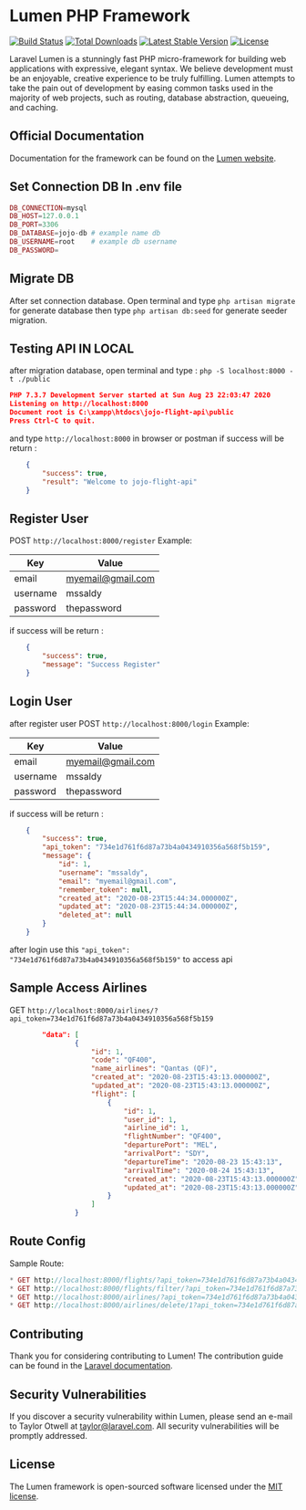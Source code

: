 # Lumen PHP Framework

[![Build Status](https://travis-ci.org/laravel/lumen-framework.svg)](https://travis-ci.org/laravel/lumen-framework)
[![Total Downloads](https://poser.pugx.org/laravel/lumen-framework/d/total.svg)](https://packagist.org/packages/laravel/lumen-framework)
[![Latest Stable Version](https://poser.pugx.org/laravel/lumen-framework/v/stable.svg)](https://packagist.org/packages/laravel/lumen-framework)
[![License](https://poser.pugx.org/laravel/lumen-framework/license.svg)](https://packagist.org/packages/laravel/lumen-framework)

Laravel Lumen is a stunningly fast PHP micro-framework for building web applications with expressive, elegant syntax. We believe development must be an enjoyable, creative experience to be truly fulfilling. Lumen attempts to take the pain out of development by easing common tasks used in the majority of web projects, such as routing, database abstraction, queueing, and caching.

## Official Documentation

Documentation for the framework can be found on the [Lumen website](https://lumen.laravel.com/docs).

## Set Connection DB In .env file
``` php
DB_CONNECTION=mysql
DB_HOST=127.0.0.1
DB_PORT=3306
DB_DATABASE=jojo-db # example name db
DB_USERNAME=root    # example db username
DB_PASSWORD= 
```
## Migrate DB
After set connection database. Open terminal and type `php artisan migrate` for generate database then type `php artisan db:seed` for generate seeder migration.

## Testing API IN LOCAL
after migration database, open terminal and type :
``php -S localhost:8000 -t ./public``

```json
PHP 7.3.7 Development Server started at Sun Aug 23 22:03:47 2020
Listening on http://localhost:8000
Document root is C:\xampp\htdocs\jojo-flight-api\public
Press Ctrl-C to quit.
```
and type ``http://localhost:8000`` in browser or postman
if success will be return :
```json
    {
        "success": true,
        "result": "Welcome to jojo-flight-api"
    }
```

## Register User
POST `http://localhost:8000/register`
Example:

Key               | Value
------------------| ------------------
email             | myemail@gmail.com
username          | mssaldy
password          | thepassword

if success will be return :
```json
    {
        "success": true,
        "message": "Success Register"
    }
```

## Login User
after register user POST `http://localhost:8000/login`
Example:

Key               | Value
------------------| ------------------
email             | myemail@gmail.com
username          | mssaldy
password          | thepassword

if success will be return :
```json
    {
        "success": true,
        "api_token": "734e1d761f6d87a73b4a0434910356a568f5b159",
        "message": {
            "id": 1,
            "username": "mssaldy",
            "email": "myemail@gmail.com",
            "remember_token": null,
            "created_at": "2020-08-23T15:44:34.000000Z",
            "updated_at": "2020-08-23T15:44:34.000000Z",
            "deleted_at": null
        }
    }
```
after login use this `"api_token": "734e1d761f6d87a73b4a0434910356a568f5b159"` to access api

## Sample Access Airlines 
GET ``http://localhost:8000/airlines/?api_token=734e1d761f6d87a73b4a0434910356a568f5b159``
```json
        "data": [
                {
                    "id": 1,
                    "code": "QF400",
                    "name_airlines": "Qantas (QF)",
                    "created_at": "2020-08-23T15:43:13.000000Z",
                    "updated_at": "2020-08-23T15:43:13.000000Z",
                    "flight": [
                        {
                            "id": 1,
                            "user_id": 1,
                            "airline_id": 1,
                            "flightNumber": "QF400",
                            "departurePort": "MEL",
                            "arrivalPort": "SDY",
                            "departureTime": "2020-08-23 15:43:13",
                            "arrivalTime": "2020-08-24 15:43:13",
                            "created_at": "2020-08-23T15:43:13.000000Z",
                            "updated_at": "2020-08-23T15:43:13.000000Z"
                        }
                    ]
                }
```

## Route Config
Sample Route:
```php
* GET http://localhost:8000/flights/?api_token=734e1d761f6d87a73b4a0434910356a568f5b159
* GET http://localhost:8000/flights/filter/?api_token=734e1d761f6d87a73b4a0434910356a568f5b159&flightNumber=CX500
* GET http://localhost:8000/airlines/?api_token=734e1d761f6d87a73b4a0434910356a568f5b159
* GET http://localhost:8000/airlines/delete/1?api_token=734e1d761f6d87a73b4a0434910356a568f5b159
```

## Contributing

Thank you for considering contributing to Lumen! The contribution guide can be found in the [Laravel documentation](https://laravel.com/docs/contributions).

## Security Vulnerabilities

If you discover a security vulnerability within Lumen, please send an e-mail to Taylor Otwell at taylor@laravel.com. All security vulnerabilities will be promptly addressed.

## License

The Lumen framework is open-sourced software licensed under the [MIT license](https://opensource.org/licenses/MIT).
